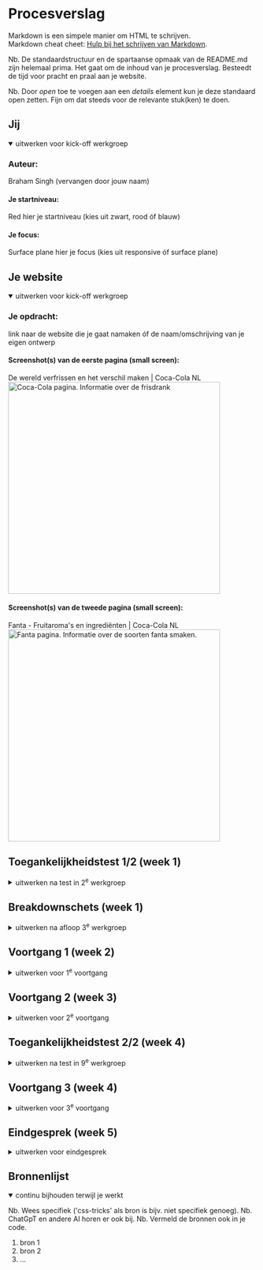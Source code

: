 # Procesverslag
Markdown is een simpele manier om HTML te schrijven.  
Markdown cheat cheet: [Hulp bij het schrijven van Markdown](https://github.com/adam-p/markdown-here/wiki/Markdown-Cheatsheet).

Nb. De standaardstructuur en de spartaanse opmaak van de README.md zijn helemaal prima. Het gaat om de inhoud van je procesverslag. Besteedt de tijd voor pracht en praal aan je website.

Nb. Door *open* toe te voegen aan een *details* element kun je deze standaard open zetten. Fijn om dat steeds voor de relevante stuk(ken) te doen.





## Jij

<details open>
  <summary>uitwerken voor kick-off werkgroep</summary>

  ### Auteur:
  Braham Singh (vervangen door jouw naam)

  #### Je startniveau:
  Red
  hier je startniveau (kies uit zwart, rood óf blauw)

  #### Je focus:
  Surface plane
  hier je focus (kies uit responsive óf surface plane)
 
</details>





## Je website

<details open>
  <summary>uitwerken voor kick-off werkgroep</summary>

  ### Je opdracht:
  link naar de website die je gaat namaken óf de naam/omschrijving van je eigen ontwerp

  #### Screenshot(s) van de eerste pagina (small screen): 
  De wereld verfrissen en het verschil maken | Coca-Cola NL 
  <img src="readme-images/Home_pagina_Coca-Cola.JPG" width="430px" alt="Coca-Cola pagina. Informatie over de frisdrank">

  #### Screenshot(s) van de tweede pagina (small screen):
  Fanta - Fruitaroma's en ingrediënten | Coca-Cola NL  
  <img src="readme-images/Fanta_pagina_Coca-Cola.JPG" width="430px" alt="Fanta pagina. Informatie over de soorten fanta smaken.">
 
</details>



## Toegankelijkheidstest 1/2 (week 1)

<details>
  <summary>uitwerken na test in 2<sup>e</sup> werkgroep</summary>

  ### Bevindingen
  Lijst met je bevindingen die in de test naar voren kwamen:

  <strong>Content</strong>

  Het gebruik van makkelijke taal en de structuur van de website is goed te begrijpen.

  De linkjes en labels zijn goed te onderscheiden van elkaar op de pagina. 

  <strong>Global code</strong>

  De HTML van de pagina is niet goed gevalideert, omdat de id's niet uniek zijn gebruikt. Daarnaast valt het mij op dat er op deze pagina erg veel div's worden gebruikt. Er is geen enkel gedeelte van de pagina dat anders wordt beschreven dan met een div en een class erin.
  
  De lang atribute is in de pagina verwerkt.

  Elke pagina heeft een unieke titel. De titel eindigt echter wel met Coca-cola, wat weer goed bij de structuur past. Zo is de pagina goed te herkennen en toch nog uniek.

  De viewport zoom is niet ingeschakelt op de pagina.

  <strong>Keyboard</strong>

  Als je op tab klikt dan is er duidelijk te zien waar ik met de tab ben.

  De focus bij het klikken op tab is goed aangegeven in de style van de pagina. In dit geval is de style zwart.

  <strong>Mobile and touch</strong>

  De website is roteerbaar en goed te gebruiken bij rotatie. Wel zijn sommige elementen wat groter aangegeven.

  Horizontaal scrollen zit niet verwerkt in de pagina, waardoor je niet verder kunt scrollen dan de breedte van de pagina.

  De button en links kunnen makkelijk worden geopend ongeacht de grote van de website.

  De ruimte tussen elementen bij elk formaat is goed te zien. De ruimte wordt wel een stuk kleiner op een steeds kleiner scherm, maar dat is ook wel een beetje logische, aangezien je niet veel ruimte meer hebt om de elementen kwijt te kunnen.

  <strong>Headings</strong>

  Heading element is hier gebruikt om de pagina content te introduceren.

  De h1 element wordt niet vakker dan 1 keer op een pagina gebruikt. Inplaats hiervan wordt er gebruik gemaakt van de h2 element om de heading van de content te introduceren.

  De heading is op een logische volgorde neergezet op de pagina.

  De heading levels worden niet overgeslagen. Het gaat van h2 naar p. En zo verder.

  <strong>List</strong>

  De ol, ul, dl elementen worden niet toegepast op de website. Op de website wordt er alleen maar gebruik gemaakt van div met daarin classes. De soorten merken onder aan de pagina (boven de footer) kan bijvoorbeeld in een ul gezet worden in plaats van een div.

  <strong>images</strong>

  De images op de pagina hebben een alt atribute, waarin een korte beschrijving van de image staat.

  De decorative images hebben geen null atribute. Er zitten geen decorative images op de website.

  De alt description geeft geen bescrijving over wat er op de tekst in de plaatjes staat.

  <strong>Media (Video and Audio)</strong>

  Ik heb geen video of audio elementen op de website zitten.

  <strong>Controls</strong>

  De "a" element wordt hier gebruikt om aan te geven dat een element een linkje is.

  De linkjes zijn goed te herkennen op de website. Doordat ze bijvoorbeeld in een box zitten.

  De :focus state is goed te herkennen, omdat de elementen die dan in de focus zitten een zwarte rand krijgen.

  De knoppen die op de website zitten hebben een button element. (Een button is een element die aangeeft dat er een interactie op de zelfde pagina gebeurt.).

  Er is een skip link op de website. Dit geeft aan dat er een gedeelt van de pagina aan het begin overgeslagen wordt. De skip link is goed te herkennen, doordat als je aan het begin op tab klikt dan zie je bovenaan de pagina een melding met dat het een skip link is en dat je dus nog een keer moet klikken om naar de content toe te kunnen gaan.

  De linkjes openen niet in een nieuwe pagina. Als je op een link klikt dan wordt dat op dezelfde pagina geopend en geen nieuwe aangemaakt.

  <strong>Appearance</strong>

  De donkere en lichte modus wordt niet ondersteunt op de pagina. De pagina verandert helemaal niks.

  De hoge contrast modus op de website wordt wel ondersteunt door de website.

  Het verhogen van de text size verandert niks met de website de website behoud zijn text en wordt niet groter. Wel wordt het scherm zelf groter, maar dit is achteraf te verkleinen door in de inspector de zoom van het scherm wat te verkleinen.

  Niet alleen kleur geeft aan wat voor informatie er op de website te vinden is. Ook de text geeft veel informatie over de website. Wel geven de plaatjes meer context over de website dan de text alleen.

  <strong>Animation</strong>

  De animatie is bij sommige delen mooi en netjes op het scherm te zien, maar sommige zijn best wel in een flash gedaan. Zo gaat de carousel mooi van de ene naar de volgende slide. Maar de menubar opent direct met een flash.

  De website reduceerd de animaties niet nadat ik de reduced motion van de desktop aan heb gezet. De animatie snelheid blijft hetzelfde.

  <strong>Color contrast</strong>

  Contrast voor alle normal-sized text is goed te onderscheiden van de achtergrond en dus goed te lezen.

  Contrast voor alle larged-sized text is ook goed te onderscheiden van de achtergrond en dus ook goed te lezen.

  De iconen zijn net als hierboven ook goed te lezen vanwege het goede contrast verschil tussen voorgrond en achtergrond.

  De overlappende tekst over de afbeeldingen is ook goed te lezen en te begrijpen.

  De custom selection colors is ook goed te zien.

  

</details>



## Breakdownschets (week 1)

<details>
  <summary>uitwerken na afloop 3<sup>e</sup> werkgroep</summary>

  ### de hele pagina: 
  <img src="readme-images/dummy-plaatje.jpg" width="375px" alt="breakdown van de hele pagina">

  ### dynamisch deel (bijv menu): 
  <img src="readme-images/dummy-plaatje.jpg" width="375px" alt="breakdown van een dynamisch deel">

  ### wellicht nog een dynamisch deel (bijv filter): 
  <img src="readme-images/dummy-plaatje.jpg" width="375px" alt="breakdown van nog een dynamisch deel">

</details>





## Voortgang 1 (week 2)

<details>
  <summary>uitwerken voor 1<sup>e</sup> voortgang</summary>

  ### Stand van zaken
  hier dit ging goed & dit was lastig (neem ook screenshots op van delen van je website en code)


  ### Agenda voor meeting
  samen met je groepje opstellen

| Thomas     | Braham         | Aya    | Joy        |
  | ---            | ---                | ---          | ---              |
  | Hoe maken we vormen? Met vector of images?  | Hoe zit een Carroussel in elkaar?             | Kloppen onze breakdownschetsen?    | Wat is de beste manier om een video te embedden?    |
  | Hoe maak je een progressiebalk bij een carroussel? | Hoe maak je een hamburgermenu met animatie zonder images te gebruiken? | Waar precies moet je div gebruiken en waar een class? | Is onze HTML zo oké & correct? |






  | student 1      | student 2          | student 3    | student 4        |
  | ---            | ---                | ---          | ---              |
  | dit bespreken  | en dit             | en ik dit    | en dan ik dat    |
  | en dat ook nog | dit als er tijd is | nog een punt | dit wil ik zeker |
  | ...            | ...                | ...          | ...              |


  ### Verslag van meeting
  hier na afloop snel de uitkomsten van de meeting vastleggen

  - punt 1
  - punt 2
  - nog een punt
  - ...

</details>





## Voortgang 2 (week 3)

<details>
  <summary>uitwerken voor 2<sup>e</sup> voortgang</summary>

  ### Stand van zaken
  hier dit ging goed & dit was lastig (neem ook screenshots op van delen van je website en code)


  ### Agenda voor meeting
  samen met je groepje opstellen

  | student 1      | student 2          | student 3    | student 4        |
  | ---            | ---                | ---          | ---              |
  | dit bespreken  | en dit             | en ik dit    | en dan ik dat    |
  | en dat ook nog | dit als er tijd is | nog een punt | dit wil ik zeker |
  | ...            | ...                | ...          | ...              |


  ### Verslag van meeting
  hier na afloop snel de uitkomsten van de meeting vastleggen

  - punt 1
  - punt 2
  - nog een punt
- ...

</details>





## Toegankelijkheidstest 2/2 (week 4)

<details>
  <summary>uitwerken na test in 9<sup>e</sup> werkgroep</summary>

  ### Bevindingen
  Lijst met je bevindingen die in de test naar voren kwamen (geef ook aan wat er verbeterd is):

</details>





## Voortgang 3 (week 4)

<details>
  <summary>uitwerken voor 3<sup>e</sup> voortgang</summary>

  ### Stand van zaken
  hier dit ging goed & dit was lastig (neem ook screenshots op van delen van je website en code)


  ### Agenda voor meeting
  samen met je groepje opstellen

  | student 1      | student 2          | student 3    | student 4        |
  | ---            | ---                | ---          | ---              |
  | dit bespreken  | en dit             | en ik dit    | en dan ik dat    |
  | en dat ook nog | dit als er tijd is | nog een punt | dit wil ik zeker |
  | ...            | ...                | ...          | ...              |


  ### Verslag van meeting
  hier na afloop snel de uitkomsten van de meeting vastleggen

  - punt 1
  - punt 2
  - nog een punt
  - ...

</details>





## Eindgesprek (week 5)

<details>
  <summary>uitwerken voor eindgesprek</summary>

  ### Je uitkomst - karakteristiek screenshots:
  <img src="readme-images/dummy-plaatje.jpg" width="375px" alt="uitomst opdracht 1">


  ### Dit ging goed/Heb ik geleerd: 
  Korte omschrijving met plaatjes

  <img src="readme-images/dummy-plaatje.jpg" width="375px" alt="top">


  ### Dit was lastig/Is niet gelukt:
  Korte omschrijving met plaatjes

  <img src="readme-images/dummy-plaatje.jpg" width="375px" alt="bummer">
</details>





## Bronnenlijst

<details open>
  <summary>continu bijhouden terwijl je werkt</summary>

  Nb. Wees specifiek ('css-tricks' als bron is bijv. niet specifiek genoeg). 
  Nb. ChatGpT en andere AI horen er ook bij.
  Nb. Vermeld de bronnen ook in je code.

  1. bron 1
  2. bron 2
  3. ...

</details>